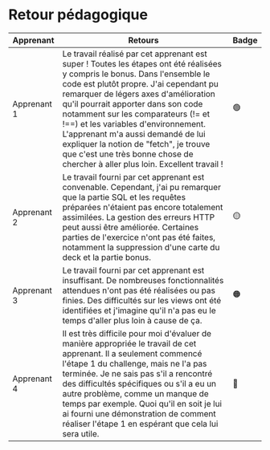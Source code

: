 # Retour pédagogique

| Apprenant    | Retours                                                                                                                                                                                                                                                                                                                                                                                                                                                                                           | Badge |
|--------------|---------------------------------------------------------------------------------------------------------------------------------------------------------------------------------------------------------------------------------------------------------------------------------------------------------------------------------------------------------------------------------------------------------------------------------------------------------------------------------------------------|-------| 
| Apprenant 1  | Le travail réalisé par cet apprenant est super ! Toutes les étapes ont été réalisées y compris le bonus. Dans l'ensemble le code est plutôt propre. J'ai cependant pu remarquer de légers axes d'amélioration qu'il pourrait apporter dans son code notamment sur les comparateurs (!= et !==) et les variables d'environnement. L'apprenant m'a aussi demandé de lui expliquer la notion de "fetch", je trouve que c'est une très bonne chose de chercher à aller plus loin. Excellent travail ! | 🟢    |
| Apprenant 2  | Le travail fourni par cet apprenant est convenable. Cependant, j'ai pu remarquer que la partie SQL et les requêtes préparées n'étaient pas encore totalement assimilées. La gestion des erreurs HTTP peut aussi être améliorée. Certaines parties de l'exercice n'ont pas été faites, notamment la suppression d'une carte du deck et la partie bonus.                                                                                                                                            | 🟡    |
| Apprenant 3  | Le travail fourni par cet apprenant est insuffisant. De nombreuses fonctionnalités attendues n'ont pas été réalisées ou pas finies. Des difficultés sur les views ont été identifiées et j'imagine qu'il n'a pas eu le temps d'aller plus loin à cause de ça.                                                                                                                                                                                                                                     | 🟠    |
| Apprenant 4  | Il est très difficile pour moi d'évaluer de manière appropriée le travail de cet apprenant. Il a seulement commencé l'étape 1 du challenge, mais ne l'a pas terminée. Je ne sais pas s'il a rencontré des difficultés spécifiques ou s'il a eu un autre problème, comme un manque de temps par exemple. Quoi qu'il en soit je lui ai fourni une démonstration de comment réaliser l'étape 1 en espérant que cela lui sera utile.                                                                  | 🔴    |
